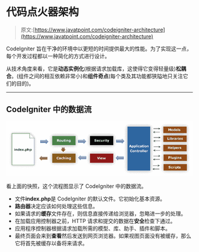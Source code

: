 # 代码点火器架构

> 原文:[https://www.javatpoint.com/codeigniter-architecture](https://www.javatpoint.com/codeigniter-architecture)

CodeIgniter 旨在干净的环境中以更短的时间提供最大的性能。为了实现这一点，每个开发过程都以一种简化的方式进行设计。

从技术角度来看，它是**动态实例化**(根据请求加载库，这使得它变得轻量级)**松耦合**。(组件之间的相互依赖非常小)和**组件奇点**(每个类及其功能都狭隘地只关注它们的目的)。

* * *

## CodeIgniter 中的数据流

![Codelgniter Architecture 1](img/62a0bd8760d846092a75c2f74486901d.png)

看上面的快照，这个流程图显示了 CodeIgniter 中的数据流。

*   文件**index.php**是 CodeIgniter 的默认文件。它初始化基本资源。
*   **路由器**决定应该如何处理这些信息。
*   如果请求的**缓存**文件存在，则信息直接传递给浏览器，忽略进一步的处理。
*   在加载应用控制器之前，HTTP 请求和提交的数据在**安全**检查下通过。
*   应用程序控制器根据请求加载所需的模型、库、助手、插件和脚本。
*   最终页面会来到**查看**然后发送到网页浏览器。如果视图页面没有被缓存，那么它将首先被缓存以备将来请求。